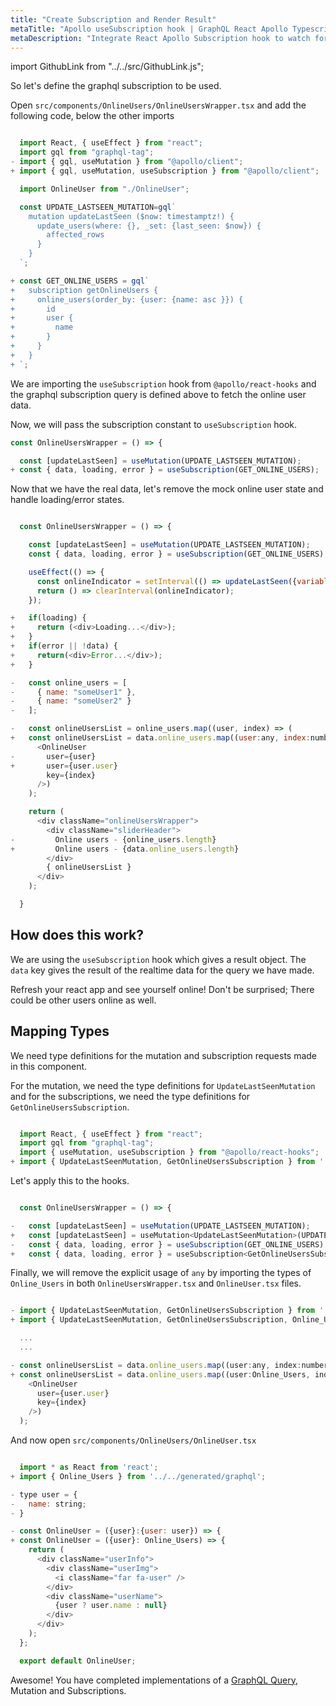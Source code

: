 ```yaml
---
title: "Create Subscription and Render Result"
metaTitle: "Apollo useSubscription hook | GraphQL React Apollo Typescript Tutorial"
metaDescription: "Integrate React Apollo Subscription hook to watch for changes in realtime data. We use GraphQL subscriptions as an example to get live data in the React app"
---
```


import GithubLink from "../../src/GithubLink.js";

So let's define the graphql subscription to be used.

Open `src/components/OnlineUsers/OnlineUsersWrapper.tsx` and add the following code, below the other imports

<GithubLink link="https://github.com/hasura/learn-graphql/blob/master/tutorials/frontend/typescript-react-apollo/app-final/src/components/OnlineUsers/OnlineUsersWrapper.tsx" text="src/components/OnlineUsers/OnlineUsersWrapper.tsx" />

```javascript

  import React, { useEffect } from "react";
  import gql from "graphql-tag";
- import { gql, useMutation } from "@apollo/client";
+ import { gql, useMutation, useSubscription } from "@apollo/client";

  import OnlineUser from "./OnlineUser";

  const UPDATE_LASTSEEN_MUTATION=gql`
    mutation updateLastSeen ($now: timestamptz!) {
      update_users(where: {}, _set: {last_seen: $now}) {
        affected_rows
      }
    }
  `;

+ const GET_ONLINE_USERS = gql`
+   subscription getOnlineUsers {
+     online_users(order_by: {user: {name: asc }}) {
+       id
+       user {
+         name
+       }
+     }
+   }
+ `;

```

We are importing the `useSubscription` hook from `@apollo/react-hooks` and the graphql subscription query is defined above to fetch the online user data.

Now, we will pass the subscription constant to `useSubscription` hook.

```javascript
const OnlineUsersWrapper = () => {

  const [updateLastSeen] = useMutation(UPDATE_LASTSEEN_MUTATION);
+ const { data, loading, error } = useSubscription(GET_ONLINE_USERS);
```

Now that we have the real data, let's remove the mock online user state and handle loading/error states.

```javascript

  const OnlineUsersWrapper = () => {

    const [updateLastSeen] = useMutation(UPDATE_LASTSEEN_MUTATION);
    const { data, loading, error } = useSubscription(GET_ONLINE_USERS);

    useEffect(() => {
      const onlineIndicator = setInterval(() => updateLastSeen({variables: { now: (new Date()).toISOString()}}), 20000);
      return () => clearInterval(onlineIndicator);
    });

+   if(loading) {
+     return (<div>Loading...</div>);
+   }
+   if(error || !data) {
+     return(<div>Error...</div>);
+   }

-   const online_users = [
-     { name: "someUser1" },
-     { name: "someUser2" }
-   ];

-   const onlineUsersList = online_users.map((user, index) => (
+   const onlineUsersList = data.online_users.map((user:any, index:number) => (
      <OnlineUser
-       user={user}
+       user={user.user}
        key={index}
      />)
    );

    return (
      <div className="onlineUsersWrapper">
        <div className="sliderHeader">
-         Online users - {online_users.length}
+         Online users - {data.online_users.length}
        </div>
        { onlineUsersList }
      </div>
    );

  }

```

## How does this work?

We are using the `useSubscription` hook which gives a result object. The `data` key gives the result of the realtime data for the query we have made.

Refresh your react app and see yourself online! Don't be surprised; There could be other users online as well.

## Mapping Types

We need type definitions for the mutation and subscription requests made in this component.

For the mutation, we need the type definitions for `UpdateLastSeenMutation` and for the subscriptions, we need the type definitions for `GetOnlineUsersSubscription`.

```javascript

  import React, { useEffect } from "react";
  import gql from "graphql-tag";
  import { useMutation, useSubscription } from "@apollo/react-hooks";
+ import { UpdateLastSeenMutation, GetOnlineUsersSubscription } from '../../generated/graphql';

```

Let's apply this to the hooks.

```javascript

  const OnlineUsersWrapper = () => {

-   const [updateLastSeen] = useMutation(UPDATE_LASTSEEN_MUTATION);
+   const [updateLastSeen] = useMutation<UpdateLastSeenMutation>(UPDATE_LASTSEEN_MUTATION);
-   const { data, loading, error } = useSubscription(GET_ONLINE_USERS);
+   const { data, loading, error } = useSubscription<GetOnlineUsersSubscription>(GET_ONLINE_USERS);

```

Finally, we will remove the explicit usage of `any` by importing the types of `Online_Users` in both `OnlineUsersWrapper.tsx` and `OnlineUser.tsx` files.

```javascript

- import { UpdateLastSeenMutation, GetOnlineUsersSubscription } from '../../generated/graphql';
+ import { UpdateLastSeenMutation, GetOnlineUsersSubscription, Online_Users } from '../../generated/graphql';

  ...
  ...

- const onlineUsersList = data.online_users.map((user:any, index:number) => (
+ const onlineUsersList = data.online_users.map((user:Online_Users, index:number) => (
    <OnlineUser
      user={user.user}
      key={index}
    />)
  );

```

And now open `src/components/OnlineUsers/OnlineUser.tsx`

<GithubLink link="https://github.com/hasura/learn-graphql/blob/master/tutorials/frontend/typescript-react-apollo/app-final/src/components/OnlineUsers/OnlineUser.tsx" text="src/components/OnlineUsers/OnlineUser.tsx" />

```javascript

  import * as React from 'react';
+ import { Online_Users } from '../../generated/graphql';

- type user = {
-   name: string;
- }

- const OnlineUser = ({user}:{user: user}) => {
+ const OnlineUser = ({user}: Online_Users) => {
    return (
      <div className="userInfo">
        <div className="userImg">
          <i className="far fa-user" />
        </div>
        <div className="userName">
          {user ? user.name : null}
        </div>
      </div>
    );
  };

  export default OnlineUser;

```

Awesome! You have completed implementations of a [GraphQL Query](https://hasura.io/learn/graphql/intro-graphql/graphql-queries/), Mutation and Subscriptions.
